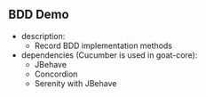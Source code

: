 BDD Demo
---

- description:
  - Record BDD implementation methods
- dependencies (Cucumber is used in goat-core):
  - JBehave
  - Concordion
  - Serenity with JBehave